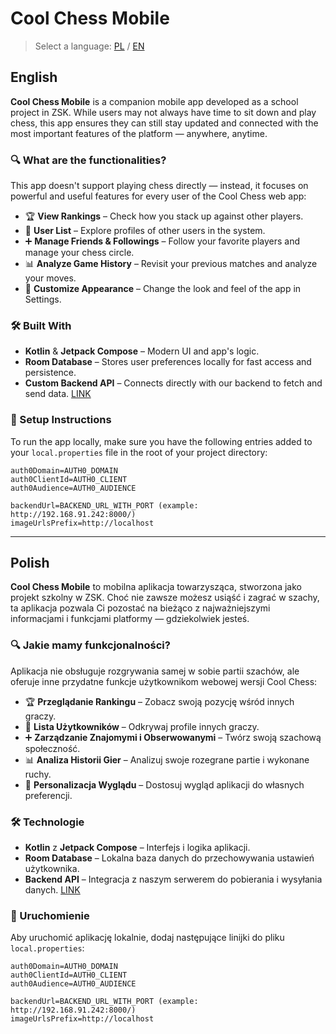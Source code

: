 # Cool Chess Mobile

> Select a language: [PL](#polish) / [EN](#english)

## English

**Cool Chess Mobile** is a companion mobile app developed as a school project in ZSK. While users may not always have time to sit down and play chess, this app ensures they can still stay updated and connected with the most important features of the platform — anywhere, anytime.

### 🔍 What are the functionalities?

This app doesn't support playing chess directly — instead, it focuses on powerful and useful features for every user of the Cool Chess web app:

- 🏆 **View Rankings** – Check how you stack up against other players.
- 👥 **User List** – Explore profiles of other users in the system.
- ➕ **Manage Friends & Followings** – Follow your favorite players and manage your chess circle.
- 📊 **Analyze Game History** – Revisit your previous matches and analyze your moves.
- 🎨 **Customize Appearance** – Change the look and feel of the app in Settings.

### 🛠️ Built With

- **Kotlin** & **Jetpack Compose** – Modern UI and app's logic.
- **Room Database** – Stores user preferences locally for fast access and persistence.
- **Custom Backend API** – Connects directly with our backend to fetch and send data. [LINK](https://github.com/accodash/cool-chess-backend)

### 🚀 Setup Instructions

To run the app locally, make sure you have the following entries added to your `local.properties` file in the root of your project directory:
```
auth0Domain=AUTH0_DOMAIN
auth0ClientId=AUTH0_CLIENT
auth0Audience=AUTH0_AUDIENCE

backendUrl=BACKEND_URL_WITH_PORT (example: http://192.168.91.242:8000/)
imageUrlsPrefix=http://localhost
```

---

## Polish

**Cool Chess Mobile** to mobilna aplikacja towarzysząca, stworzona jako projekt szkolny w ZSK. Choć nie zawsze możesz usiąść i zagrać w szachy, ta aplikacja pozwala Ci pozostać na bieżąco z najważniejszymi informacjami i funkcjami platformy — gdziekolwiek jesteś.

### 🔍 Jakie mamy funkcjonalności?

Aplikacja nie obsługuje rozgrywania samej w sobie partii szachów, ale oferuje inne przydatne funkcje użytkownikom webowej wersji Cool Chess:

- 🏆 **Przeglądanie Rankingu** – Zobacz swoją pozycję wśród innych graczy.
- 👥 **Lista Użytkowników** – Odkrywaj profile innych graczy.
- ➕ **Zarządzanie Znajomymi i Obserwowanymi** – Twórz swoją szachową społeczność.
- 📊 **Analiza Historii Gier** – Analizuj swoje rozegrane partie i wykonane ruchy.
- 🎨 **Personalizacja Wyglądu** – Dostosuj wygląd aplikacji do własnych preferencji.

### 🛠️ Technologie

- **Kotlin** z **Jetpack Compose** – Interfejs i logika aplikacji.
- **Room Database** – Lokalna baza danych do przechowywania ustawień użytkownika.
- **Backend API** – Integracja z naszym serwerem do pobierania i wysyłania danych. [LINK](https://github.com/accodash/cool-chess-backend)

### 🚀 Uruchomienie

Aby uruchomić aplikację lokalnie, dodaj następujące linijki do pliku `local.properties`:
```
auth0Domain=AUTH0_DOMAIN
auth0ClientId=AUTH0_CLIENT
auth0Audience=AUTH0_AUDIENCE

backendUrl=BACKEND_URL_WITH_PORT (example: http://192.168.91.242:8000/)
imageUrlsPrefix=http://localhost
```
